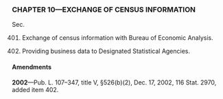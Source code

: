 ### **CHAPTER 10—EXCHANGE OF CENSUS INFORMATION** ###

Sec.

401. Exchange of census information with Bureau of Economic Analysis.

402. Providing business data to Designated Statistical Agencies.

#### Amendments ####

**2002**—Pub. L. 107–347, title V, §526(b)(2), Dec. 17, 2002, 116 Stat. 2970, added item 402.